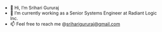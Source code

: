 - 👋 Hi, I’m Srihari Gururaj
- 👀 I’m currently working as a Senior Systems Engineer at Radiant Logic Inc.
- 📫 Feel free to reach me @sriharigururaj@gmail.com

<!---
SrihariGXD/SrihariGXD is a ✨ special ✨ repository because its `README.md` (this file) appears on your GitHub profile.
You can click the Preview link to take a look at your changes.
--->
